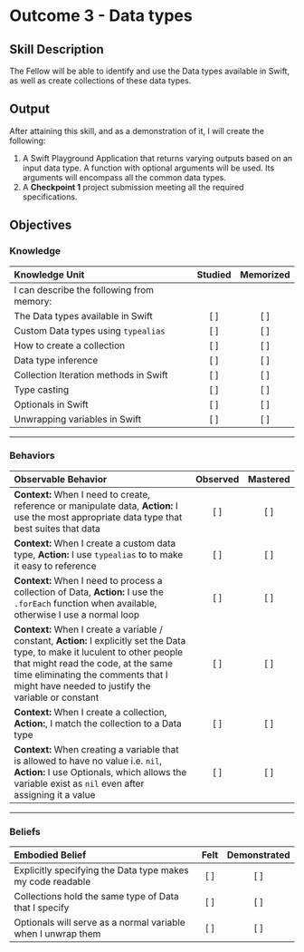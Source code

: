 # Outcome 3 - Data types
## Skill Description

The Fellow will be able to identify and use the Data types available in Swift, as well as create collections of these data types.

## Output

After attaining this skill, and as a demonstration of it, I will create the following:

1. A Swift Playground Application that returns varying outputs based on an input data type. A function with optional arguments will be used. Its arguments will encompass all the common data types.
2. A **Checkpoint 1** project submission meeting all the required specifications.

## Objectives
### Knowledge

| Knowledge Unit   |      Studied      | Memorized |
|:-------------|:------------------:|:--------:|
| I can describe the following from memory: | |
| The Data types available in Swift | [ ] | [ ] |
| Custom Data types using `typealias` | [ ] | [ ] |
| How to create a collection | [ ] | [ ] |
| Data type inference | [ ] | [ ] |
| Collection Iteration methods in Swift | [ ] | [ ] |
| Type casting | [ ] | [ ] |
| Optionals in Swift | [ ] | [ ] |
| Unwrapping variables in Swift | [ ] | [ ] |

-------

### Behaviors

| Observable Behavior   |      Observed      | Mastered |
|:-------------|:------------------:|:--------:|
| **Context:** When I need to create, reference or manipulate data, **Action:** I use the most appropriate data type that best suites that data | [ ] | [ ] |
| **Context:** When I create a custom data type, **Action:** I use `typealias` to to make it easy to reference | [ ] | [ ] |
| **Context:** When I need to process a collection of Data, **Action:** I use the `.forEach` function when available, otherwise I use a normal loop | [ ] | [ ] |
| **Context:** When I create a variable / constant, **Action:** I explicitly set the Data type, to make it luculent to other people that might read the code, at the same time eliminating the comments that I might have needed to justify the variable or constant | [ ] | [ ] |
| **Context:** When I create a collection, **Action:**, I match the collection to a Data type | [ ] | [ ] |
| **Context:** When creating a variable that is allowed to have no value i.e. `nil`, **Action:** I use Optionals, which allows the variable exist as `nil` even after assigning it a value | [  ] | [ ] |

-------

### Beliefs

| Embodied Belief   |      Felt      | Demonstrated |
|:-------------|:------------------:|:--------:|
| Explicitly specifying the Data type makes my code readable | [ ] | [ ] |
| Collections hold the same type of Data that I specify | [ ] | [ ] |
| Optionals will serve as a normal variable when I unwrap them | [ ] | [ ] |
